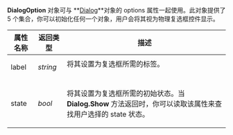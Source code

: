 **DialogOption** 对象可与 **[Dialog](dialog.zh.md)**对象的 options 属性一起使用。此对象提供了 5 个集合，你可以初始化任何一个对象，用户会将其视为物理复选框控件显示。

<table>
<thead><tr><th>
属性名称</th><th>
返回类型</th><th>
描述
</th></tr></thead><tbody><tr><td>
label</td><td>

*string*</td><td>
将其设置为复选框所需的标签。
</td></tr><tr><td>
state</td><td>

*bool*</td><td>

将其设置为复选框所需的初始状态。当 **Dialog.Show** 方法返回时，你可以读取该属性来查找用户选择的 state 状态。
</td></tr></tbody>
</table>